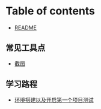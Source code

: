 # Table of contents

* [README](README.md)

## 常见工具点

* [截图](chang-jian-gong-ju-dian/jie-tu.md)

## 学习路程

* [环境搭建以及开启第一个项目测试](xue-xi-lu-cheng/huan-jing-da-jian-yi-ji-kai-qi-di-yi-ge-xiang-mu-ce-shi.md)
